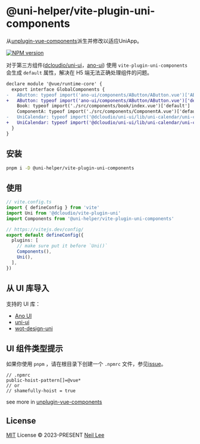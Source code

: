 # @uni-helper/vite-plugin-uni-components

从[unplugin-vue-components](https://github.com/antfu/unplugin-vue-components)派生并修改以适应UniApp。

[![NPM version](https://img.shields.io/npm/v/@uni-helper/vite-plugin-uni-components?color=a1b858&label=)](https://www.npmjs.com/package/@uni-helper/vite-plugin-uni-components)

对于第三方组件([dcloudio/uni-ui](https://github.com/dcloudio/uni-ui)，[ano-ui](https://github.com/ano-ui/ano-ui)) 使用 `vite-plugin-uni-components` 会生成 `default` 属性，解决在 H5 端无法正确处理组件的问题。

```diff
declare module '@vue/runtime-core' {
  export interface GlobalComponents {
-   AButton: typeof import('ano-ui/components/AButton/AButton.vue')['AButton']
+   AButton: typeof import('ano-ui/components/AButton/AButton.vue')['default']
    Book: typeof import('./src/components/book/index.vue')['default']
    ComponentA: typeof import('./src/components/ComponentA.vue')['default']
-   UniCalendar: typeof import('@dcloudio/uni-ui/lib/uni-calendar/uni-calendar.vue')['UniCalendar']
+   UniCalendar: typeof import('@dcloudio/uni-ui/lib/uni-calendar/uni-calendar.vue')['default']
  }
}
```

## 安装

```bash
pnpm i -D @uni-helper/vite-plugin-uni-components
```

## 使用

```ts
// vite.config.ts
import { defineConfig } from 'vite'
import Uni from '@dcloudio/vite-plugin-uni'
import Components from '@uni-helper/vite-plugin-uni-components'

// https://vitejs.dev/config/
export default defineConfig({
  plugins: [
    // make sure put it before `Uni()`
    Components(),
    Uni(),
  ],
})
```

## 从 UI 库导入

支持的 UI 库：

- [Ano UI](./packages/core/src/_resolvers/ano-ui.ts)
- [uni-ui](./packages/core/src/_resolvers/uni-ui.ts)
- [wot-design-uni](./packages/core/src/_resolvers/wot-design-uni.ts)

## UI 组件类型提示

如果你使用 `pnpm` ，请在根目录下创建一个 `.npmrc` 文件，参见[issue](https://github.com/antfu/unplugin-vue-components/issues/389)。

```
// .npmrc
public-hoist-pattern[]=@vue*
// or
// shamefully-hoist = true
```

see more in [unplugin-vue-components](https://github.com/antfu/unplugin-vue-components#installation)

## License

[MIT](./LICENSE) License &copy; 2023-PRESENT [Neil Lee](https://github.com/zguolee)
